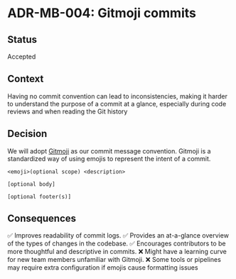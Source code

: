 # ADR-MB-004: Gitmoji commits

## Status
Accepted

## Context
Having no commit convention can lead to inconsistencies, making it harder to understand the purpose of a commit at a glance, especially during code reviews and when reading the Git history

## Decision
We will adopt [Gitmoji](https://gitmoji.dev/) as our commit message convention. Gitmoji is a standardized way of using emojis to represent the intent of a commit.

```
<emoji>(optional scope) <description>

[optional body]

[optional footer(s)]
```

## Consequences
✅ Improves readability of commit logs.
✅ Provides an at-a-glance overview of the types of changes in the codebase.
✅ Encourages contributors to be more thoughtful and descriptive in commits.
❌ Might have a learning curve for new team members unfamiliar with Gitmoji.
❌ Some tools or pipelines may require extra configuration if emojis cause formatting issues
